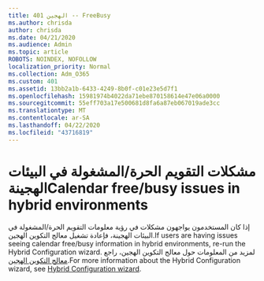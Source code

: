 ```yaml
---
title: 401 الهجين -- FreeBusy
ms.author: chrisda
author: chrisda
ms.date: 04/21/2020
ms.audience: Admin
ms.topic: article
ROBOTS: NOINDEX, NOFOLLOW
localization_priority: Normal
ms.collection: Adm_O365
ms.custom: 401
ms.assetid: 13bb2a1b-6433-4249-8b0f-c01e23e5d7f1
ms.openlocfilehash: 15981974b4022da71ebe870158614e47e06a0000
ms.sourcegitcommit: 55eff703a17e500681d8fa6a87eb067019ade3cc
ms.translationtype: MT
ms.contentlocale: ar-SA
ms.lasthandoff: 04/22/2020
ms.locfileid: "43716819"
---
```

# <a name="calendar-freebusy-issues-in-hybrid-environments"></a><span data-ttu-id="97702-102">مشكلات التقويم الحرة/المشغولة في البيئات الهجينة</span><span class="sxs-lookup"><span data-stu-id="97702-102">Calendar free/busy issues in hybrid environments</span></span>

<span data-ttu-id="97702-103">إذا كان المستخدمون يواجهون مشكلات في رؤية معلومات التقويم الحرة/المشغولة في البيئات الهجينة، فإعادة تشغيل معالج التكوين الهجين.</span><span class="sxs-lookup"><span data-stu-id="97702-103">If users are having issues seeing calendar free/busy information in hybrid environments, re-run the Hybrid Configuration wizard.</span></span> <span data-ttu-id="97702-104">لمزيد من المعلومات حول معالج التكوين الهجين، راجع [معالج التكوين الهجين](https://go.microsoft.com/fwlink/p/?linkid=528149).</span><span class="sxs-lookup"><span data-stu-id="97702-104">For more information about the Hybrid Configuration wizard, see [Hybrid Configuration wizard](https://go.microsoft.com/fwlink/p/?linkid=528149).</span></span>
